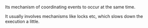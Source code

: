 
Its mechanism of coordinating events to occur at the same time.

It usually involves mechanisms like locks etc, which slows down the execution a little.
